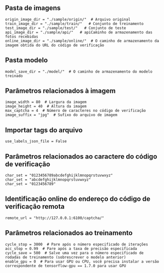 ## Pasta de imagens
```
origin_image_dir = "./sample/origin/"  # Arquivo original
train_image_dir = "./sample/train/"   # Conjunto de treinamento
test_image_dir = "./sample/test/"   # Conjunto de teste
api_image_dir = "./sample/api/"   # apiCaminho de armazenamento das fotos recebidas
online_image_dir = "./sample/online/"  # O caminho de armazenamento da imagem obtida do URL do código de verificação
```
## Pasta modelo
```
model_save_dir = "./model/"  # O caminho de armazenamento do modelo treinado
```
## Parâmetros relacionados à imagem
```
image_width = 80  # Largura da imagem
image_height = 40  # Altura da imagem
max_captcha = 4  # Número de caracteres no código de verificação
image_suffix = "jpg"  # Sufixo do arquivo de imagem
```
## Importar tags do arquivo
```
use_labels_json_file = False
```
## Parâmetros relacionados ao caractere do código de verificação
```
char_set = "0123456789abcdefghijklmnopqrstuvwxyz"
char_set = "abcdefghijklmnopqrstuvwxyz"
char_set = "0123456789"
```
## Identificação online do endereço do código de verificação remota
```
remote_url = "http://127.0.0.1:6100/captcha/"
```
## Parâmetros relacionados ao treinamento
```
cycle_stop = 3000  # Pare após o número especificado de iterações
acc_stop = 0.99  # Pare após a taxa de precisão especificada
cycle_save = 500  # Salve uma vez para o número especificado de rodadas de treinamento (sobrescrever o modelo anterior)
enable_gpu = 0  # Para usar GPU ou CPU, você precisa instalar a versão correspondente de tensorflow-gpu == 1.7.0 para usar GPU
```